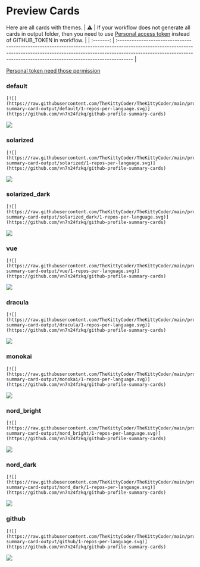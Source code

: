 
# Preview Cards

Here are all cards with themes.
| :warning: | If your workflow does not generate all cards in output folder, then you need to use [Personal access token](https://docs.github.com/en/actions/configuring-and-managing-workflows/creating-and-storing-encrypted-secrets) instead of GITHUB_TOKEN in workflow. |
| :-------: | :------------------------------------------------------------------------------------------------------------------------------------------------------------------------------------------------------------------------------------------------ |

[Personal token need those permission](https://github.com/vn7n24fzkq/github-profile-summary-cards/wiki/Personal-access-token-permissions)


### default


```
[![](https://raw.githubusercontent.com/TheKittyCoder/TheKittyCoder/main/profile-summary-card-output/default/1-repos-per-language.svg)](https://github.com/vn7n24fzkq/github-profile-summary-cards)
```
![](https://raw.githubusercontent.com/TheKittyCoder/TheKittyCoder/main/profile-summary-card-output/default/1-repos-per-language.svg)


### solarized


```
[![](https://raw.githubusercontent.com/TheKittyCoder/TheKittyCoder/main/profile-summary-card-output/solarized/1-repos-per-language.svg)](https://github.com/vn7n24fzkq/github-profile-summary-cards)
```
![](https://raw.githubusercontent.com/TheKittyCoder/TheKittyCoder/main/profile-summary-card-output/solarized/1-repos-per-language.svg)


### solarized_dark


```
[![](https://raw.githubusercontent.com/TheKittyCoder/TheKittyCoder/main/profile-summary-card-output/solarized_dark/1-repos-per-language.svg)](https://github.com/vn7n24fzkq/github-profile-summary-cards)
```
![](https://raw.githubusercontent.com/TheKittyCoder/TheKittyCoder/main/profile-summary-card-output/solarized_dark/1-repos-per-language.svg)


### vue


```
[![](https://raw.githubusercontent.com/TheKittyCoder/TheKittyCoder/main/profile-summary-card-output/vue/1-repos-per-language.svg)](https://github.com/vn7n24fzkq/github-profile-summary-cards)
```
![](https://raw.githubusercontent.com/TheKittyCoder/TheKittyCoder/main/profile-summary-card-output/vue/1-repos-per-language.svg)


### dracula


```
[![](https://raw.githubusercontent.com/TheKittyCoder/TheKittyCoder/main/profile-summary-card-output/dracula/1-repos-per-language.svg)](https://github.com/vn7n24fzkq/github-profile-summary-cards)
```
![](https://raw.githubusercontent.com/TheKittyCoder/TheKittyCoder/main/profile-summary-card-output/dracula/1-repos-per-language.svg)


### monokai


```
[![](https://raw.githubusercontent.com/TheKittyCoder/TheKittyCoder/main/profile-summary-card-output/monokai/1-repos-per-language.svg)](https://github.com/vn7n24fzkq/github-profile-summary-cards)
```
![](https://raw.githubusercontent.com/TheKittyCoder/TheKittyCoder/main/profile-summary-card-output/monokai/1-repos-per-language.svg)


### nord_bright


```
[![](https://raw.githubusercontent.com/TheKittyCoder/TheKittyCoder/main/profile-summary-card-output/nord_bright/1-repos-per-language.svg)](https://github.com/vn7n24fzkq/github-profile-summary-cards)
```
![](https://raw.githubusercontent.com/TheKittyCoder/TheKittyCoder/main/profile-summary-card-output/nord_bright/1-repos-per-language.svg)


### nord_dark


```
[![](https://raw.githubusercontent.com/TheKittyCoder/TheKittyCoder/main/profile-summary-card-output/nord_dark/1-repos-per-language.svg)](https://github.com/vn7n24fzkq/github-profile-summary-cards)
```
![](https://raw.githubusercontent.com/TheKittyCoder/TheKittyCoder/main/profile-summary-card-output/nord_dark/1-repos-per-language.svg)


### github


```
[![](https://raw.githubusercontent.com/TheKittyCoder/TheKittyCoder/main/profile-summary-card-output/github/1-repos-per-language.svg)](https://github.com/vn7n24fzkq/github-profile-summary-cards)
```
![](https://raw.githubusercontent.com/TheKittyCoder/TheKittyCoder/main/profile-summary-card-output/github/1-repos-per-language.svg)

